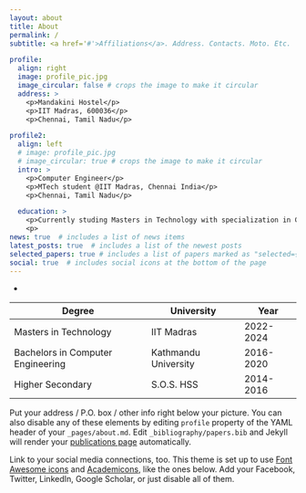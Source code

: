 ```yaml
---
layout: about
title: About
permalink: /
subtitle: <a href='#'>Affiliations</a>. Address. Contacts. Moto. Etc.

profile:
  align: right
  image: profile_pic.jpg
  image_circular: false # crops the image to make it circular
  address: >
    <p>Mandakini Hostel</p>
    <p>IIT Madras, 600036</p>
    <p>Chennai, Tamil Nadu</p>

profile2:
  align: left
  # image: profile_pic.jpg
  # image_circular: true # crops the image to make it circular
  intro: >
    <p>Computer Engineer</p>
    <p>MTech student @IIT Madras, Chennai India</p>
    <p>Chennai, Tamil Nadu</p>

  education: >
    <p>Currently studing Masters in Technology with specialization in Cyber Physical Systems(CPS) from IIT Madras
    <p> 
news: true  # includes a list of news items
latest_posts: true  # includes a list of the newest posts
selected_papers: true # includes a list of papers marked as "selected={true}"
social: true  # includes social icons at the bottom of the page
---
```


- 

| Degree              | University       | Year     |
|---------------------|------------------|----------|
| Masters in Technology | IIT Madras   | 2022-2024     |
| Bachelors in Computer Engineering  | Kathmandu University   | 2016-2020     |
| Higher Secondary    | S.O.S. HSS  | 2014-2016  |

Put your address / P.O. box / other info right below your picture. You can also disable any of these elements by editing `profile` property of the YAML header of your `_pages/about.md`. Edit `_bibliography/papers.bib` and Jekyll will render your [publications page](/al-folio/publications/) automatically.

Link to your social media connections, too. This theme is set up to use [Font Awesome icons](http://fortawesome.github.io/Font-Awesome/) and [Academicons](https://jpswalsh.github.io/academicons/), like the ones below. Add your Facebook, Twitter, LinkedIn, Google Scholar, or just disable all of them.
